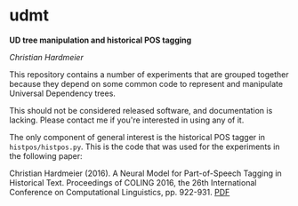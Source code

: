 # udmt
**UD tree manipulation and historical POS tagging**

_Christian Hardmeier_

This repository contains a number of experiments that are grouped together because they
depend on some common code to represent and manipulate Universal Dependency trees.

This should not be considered released software, and documentation is lacking.
Please contact me if you're interested in using any of it.

The only component of general interest is the historical POS tagger in `histpos/histpos.py`.
This is the code that was used for the experiments in the following paper:

Christian Hardmeier (2016). A Neural Model for Part-of-Speech Tagging in Historical Text.
Proceedings of COLING 2016, the 26th International Conference on Computational Linguistics, pp. 922-931.
[PDF](http://www.aclweb.org/anthology/C/C16/C16-1088.pdf)
